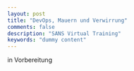 ```yaml
---
layout: post
title: "DevOps, Mauern und Verwirrung"
comments: false
description: "SANS Virtual Training"
keywords: "dummy content"
---
```


in Vorbereitung
